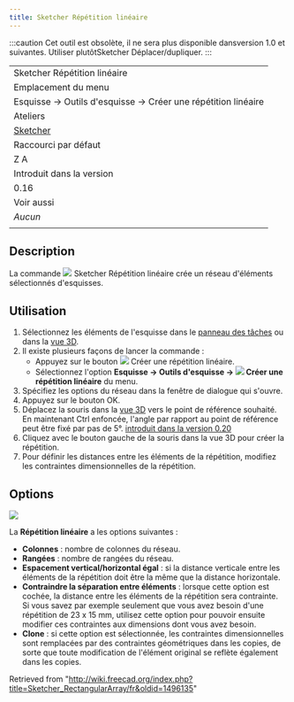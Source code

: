 ```yaml
---
title: Sketcher Répétition linéaire
---
```

:::caution
Cet outil est obsolète, il ne sera plus disponible dansversion 1.0 et suivantes. Utiliser plutôtSketcher Déplacer/dupliquer.
:::

|  |
| --- |
| Sketcher Répétition linéaire |
| Emplacement du menu |
| Esquisse → Outils d'esquisse → Créer une répétition linéaire |
| Ateliers |
| [Sketcher](/Sketcher_Workbench/fr "Sketcher Workbench/fr") |
| Raccourci par défaut |
| Z A |
| Introduit dans la version |
| 0.16 |
| Voir aussi |
| *Aucun* |
|  |

## Description

La commande ![](/images/Sketcher_RectangularArray.svg) Sketcher Répétition linéaire crée un réseau d'éléments sélectionnés d'esquisses.

## Utilisation

1. Sélectionnez les éléments de l'esquisse dans le [panneau des tâches](/Task_panel/fr "Task panel/fr") ou dans la [vue 3D](/3D_view/fr "3D view/fr").
2. Il existe plusieurs façons de lancer la commande :
   * Appuyez sur le bouton ![](/images/Sketcher_RectangularArray.svg) Créer une répétition linéaire.
   * Sélectionnez l'option **Esquisse → Outils d'esquisse → ![](/images/Sketcher_RectangularArray.svg) Créer une répétition linéaire** du menu.
3. Spécifiez les options du réseau dans la fenêtre de dialogue qui s'ouvre.
4. Appuyez sur le bouton OK.
5. Déplacez la souris dans la [vue 3D](/3D_view/fr "3D view/fr") vers le point de référence souhaité.  
   En maintenant Ctrl enfoncée, l'angle par rapport au point de référence peut être fixé par pas de 5°. [introduit dans la version 0.20](/Release_notes_0.20/fr "Release notes 0.20/fr")
6. Cliquez avec le bouton gauche de la souris dans la vue 3D pour créer la répétition.
7. Pour définir les distances entre les éléments de la répétition, modifiez les contraintes dimensionnelles de la répétition.

## Options

![](/images/Sketcher_RectangularArray_Options.jpg)

La **Répétition linéaire** a les options suivantes :

* **Colonnes** : nombre de colonnes du réseau.
* **Rangées** : nombre de rangées du réseau.
* **Espacement vertical/horizontal égal** : si la distance verticale entre les éléments de la répétition doit être la même que la distance horizontale.
* **Contraindre la séparation entre éléments** : lorsque cette option est cochée, la distance entre les éléments de la répétition sera contrainte.  
  Si vous savez par exemple seulement que vous avez besoin d'une répétition de 23 x 15 mm, utilisez cette option pour pouvoir ensuite modifier ces contraintes aux dimensions dont vous avez besoin.
* **Clone** : si cette option est sélectionnée, les contraintes dimensionnelles sont remplacées par des contraintes géométriques dans les copies, de sorte que toute modification de l'élément original se reflète également dans les copies.

Retrieved from "<http://wiki.freecad.org/index.php?title=Sketcher_RectangularArray/fr&oldid=1496135>"